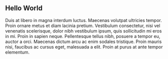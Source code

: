 Hello World 
-------------

Duis at libero in magna interdum luctus. Maecenas volutpat ultricies tempor. Proin ornare metus et diam lacinia pretium. Vestibulum consectetur, nisi vel venenatis scelerisque, dolor nibh vestibulum ipsum, quis sollicitudin mi eros in mi. Proin in sapien neque. Pellentesque tellus nibh, posuere a tempor eu, auctor a orci. Maecenas dictum arcu ac enim sodales tristique. Proin mauris nisi, faucibus ac cursus eget, malesuada a elit. Proin at purus at ante tempor elementum.
